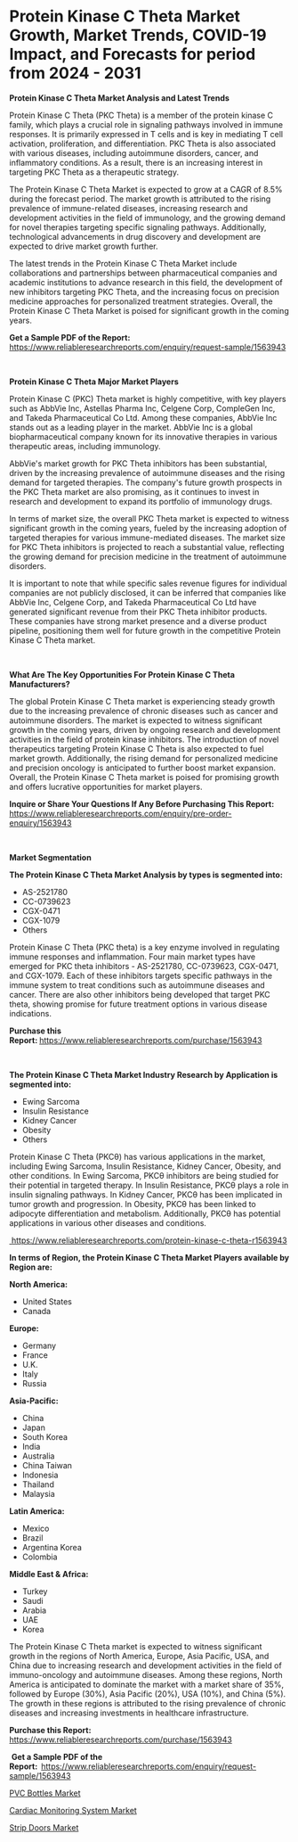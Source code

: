 <p><h1>Protein Kinase C Theta Market Growth, Market Trends, COVID-19 Impact, and Forecasts for period from 2024 - 2031</h1></p><p><strong>Protein Kinase C Theta Market Analysis and Latest Trends</strong></p>
<p><p>Protein Kinase C Theta (PKC Theta) is a member of the protein kinase C family, which plays a crucial role in signaling pathways involved in immune responses. It is primarily expressed in T cells and is key in mediating T cell activation, proliferation, and differentiation. PKC Theta is also associated with various diseases, including autoimmune disorders, cancer, and inflammatory conditions. As a result, there is an increasing interest in targeting PKC Theta as a therapeutic strategy.</p><p>The Protein Kinase C Theta Market is expected to grow at a CAGR of 8.5% during the forecast period. The market growth is attributed to the rising prevalence of immune-related diseases, increasing research and development activities in the field of immunology, and the growing demand for novel therapies targeting specific signaling pathways. Additionally, technological advancements in drug discovery and development are expected to drive market growth further.</p><p>The latest trends in the Protein Kinase C Theta Market include collaborations and partnerships between pharmaceutical companies and academic institutions to advance research in this field, the development of new inhibitors targeting PKC Theta, and the increasing focus on precision medicine approaches for personalized treatment strategies. Overall, the Protein Kinase C Theta Market is poised for significant growth in the coming years.</p></p>
<p><strong>Get a Sample PDF of the Report:&nbsp;</strong> <a href="https://www.reliableresearchreports.com/enquiry/request-sample/1563943">https://www.reliableresearchreports.com/enquiry/request-sample/1563943</a></p>
<p>&nbsp;</p>
<p><strong>Protein Kinase C Theta Major Market Players</strong></p>
<p><p>Protein Kinase C (PKC) Theta market is highly competitive, with key players such as AbbVie Inc, Astellas Pharma Inc, Celgene Corp, CompleGen Inc, and Takeda Pharmaceutical Co Ltd. Among these companies, AbbVie Inc stands out as a leading player in the market. AbbVie Inc is a global biopharmaceutical company known for its innovative therapies in various therapeutic areas, including immunology.</p><p>AbbVie's market growth for PKC Theta inhibitors has been substantial, driven by the increasing prevalence of autoimmune diseases and the rising demand for targeted therapies. The company's future growth prospects in the PKC Theta market are also promising, as it continues to invest in research and development to expand its portfolio of immunology drugs.</p><p>In terms of market size, the overall PKC Theta market is expected to witness significant growth in the coming years, fueled by the increasing adoption of targeted therapies for various immune-mediated diseases. The market size for PKC Theta inhibitors is projected to reach a substantial value, reflecting the growing demand for precision medicine in the treatment of autoimmune disorders.</p><p>It is important to note that while specific sales revenue figures for individual companies are not publicly disclosed, it can be inferred that companies like AbbVie Inc, Celgene Corp, and Takeda Pharmaceutical Co Ltd have generated significant revenue from their PKC Theta inhibitor products. These companies have strong market presence and a diverse product pipeline, positioning them well for future growth in the competitive Protein Kinase C Theta market.</p></p>
<p>&nbsp;</p>
<p><strong>What Are The Key Opportunities For Protein Kinase C Theta Manufacturers?</strong></p>
<p><p>The global Protein Kinase C Theta market is experiencing steady growth due to the increasing prevalence of chronic diseases such as cancer and autoimmune disorders. The market is expected to witness significant growth in the coming years, driven by ongoing research and development activities in the field of protein kinase inhibitors. The introduction of novel therapeutics targeting Protein Kinase C Theta is also expected to fuel market growth. Additionally, the rising demand for personalized medicine and precision oncology is anticipated to further boost market expansion. Overall, the Protein Kinase C Theta market is poised for promising growth and offers lucrative opportunities for market players.</p></p>
<p><strong>Inquire or Share Your Questions If Any Before Purchasing This Report:</strong> <a href="https://www.reliableresearchreports.com/enquiry/pre-order-enquiry/1563943">https://www.reliableresearchreports.com/enquiry/pre-order-enquiry/1563943</a></p>
<p>&nbsp;</p>
<p><strong>Market Segmentation</strong></p>
<p><strong>The Protein Kinase C Theta Market Analysis by types is segmented into:</strong></p>
<p><ul><li>AS-2521780</li><li>CC-0739623</li><li>CGX-0471</li><li>CGX-1079</li><li>Others</li></ul></p>
<p><p>Protein Kinase C Theta (PKC theta) is a key enzyme involved in regulating immune responses and inflammation. Four main market types have emerged for PKC theta inhibitors - AS-2521780, CC-0739623, CGX-0471, and CGX-1079. Each of these inhibitors targets specific pathways in the immune system to treat conditions such as autoimmune diseases and cancer. There are also other inhibitors being developed that target PKC theta, showing promise for future treatment options in various disease indications.</p></p>
<p><strong>Purchase this Report:&nbsp;</strong><a href="https://www.reliableresearchreports.com/purchase/1563943">https://www.reliableresearchreports.com/purchase/1563943</a></p>
<p>&nbsp;</p>
<p><strong>The Protein Kinase C Theta Market Industry Research by Application is segmented into:</strong></p>
<p><ul><li>Ewing Sarcoma</li><li>Insulin Resistance</li><li>Kidney Cancer</li><li>Obesity</li><li>Others</li></ul></p>
<p><p>Protein Kinase C Theta (PKCθ) has various applications in the market, including Ewing Sarcoma, Insulin Resistance, Kidney Cancer, Obesity, and other conditions. In Ewing Sarcoma, PKCθ inhibitors are being studied for their potential in targeted therapy. In Insulin Resistance, PKCθ plays a role in insulin signaling pathways. In Kidney Cancer, PKCθ has been implicated in tumor growth and progression. In Obesity, PKCθ has been linked to adipocyte differentiation and metabolism. Additionally, PKCθ has potential applications in various other diseases and conditions.</p></p>
<p><a href="https://www.reliableresearchreports.com/protein-kinase-c-theta-r1563943">&nbsp;https://www.reliableresearchreports.com/protein-kinase-c-theta-r1563943</a></p>
<p><strong>In terms of Region, the Protein Kinase C Theta Market Players available by Region are:</strong></p>
<p>
    <p> <strong> North America: </strong>
        <ul>
            <li>United States</li>
            <li>Canada</li>
        </ul>
        </p> 
    <p> <strong> Europe: </strong>
        <ul>
            <li>Germany</li>
            <li>France</li>
            <li>U.K.</li>
            <li>Italy</li>
            <li>Russia</li>
        </ul>
        </p> 
    <p> <strong> Asia-Pacific: </strong>
        <ul>
            <li>China</li>
            <li>Japan</li>
            <li>South Korea</li>
            <li>India</li>
            <li>Australia</li>
            <li>China Taiwan</li>
            <li>Indonesia</li>
            <li>Thailand</li>
            <li>Malaysia</li>
        </ul>
        </p> 
    <p> <strong> Latin America: </strong>
        <ul>
            <li>Mexico</li>
            <li>Brazil</li>
            <li>Argentina Korea</li>
            <li>Colombia</li>
        </ul>
        </p> 
    <p> <strong> Middle East & Africa: </strong>
        <ul>
            <li>Turkey</li>
            <li>Saudi</li>
            <li>Arabia</li>
            <li>UAE</li>
            <li>Korea</li>
        </ul>
    </p>
    </p>
<p><p>The Protein Kinase C Theta market is expected to witness significant growth in the regions of North America, Europe, Asia Pacific, USA, and China due to increasing research and development activities in the field of immuno-oncology and autoimmune diseases. Among these regions, North America is anticipated to dominate the market with a market share of 35%, followed by Europe (30%), Asia Pacific (20%), USA (10%), and China (5%). The growth in these regions is attributed to the rising prevalence of chronic diseases and increasing investments in healthcare infrastructure.</p></p>
<p><strong>Purchase this Report: </strong><a href="https://www.reliableresearchreports.com/purchase/1563943">https://www.reliableresearchreports.com/purchase/1563943</a></p>
<p>&nbsp;<strong>Get a Sample PDF of the Report:&nbsp;&nbsp;</strong><a href="https://www.reliableresearchreports.com/enquiry/request-sample/1563943">https://www.reliableresearchreports.com/enquiry/request-sample/1563943</a></p>
<p><strong></strong></p>
<p><p><a href="https://www.linkedin.com/pulse/pvc-bottles-market-insights-cagr-trends-growth-strategies-xzcse">PVC Bottles Market</a></p><p><a href="https://www.linkedin.com/pulse/cardiac-monitoring-system-market-insights-cagr-trends-growth-vjwjf">Cardiac Monitoring System Market</a></p><p><a href="https://www.linkedin.com/pulse/strip-doors-market-research-report-unlocks-analysis-financial-mtgwe">Strip Doors Market</a></p></p>
